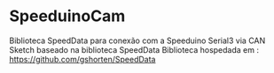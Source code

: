 # SpeeduinoCam

Biblioteca SpeedData para conexão com a Speeduino Serial3 via CAN
Sketch baseado na biblioteca SpeedData
Biblioteca hospedada em : https://github.com/gshorten/SpeedData
